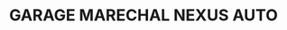 ---
title: "GARAGE MARECHAL NEXUS AUTO"
url: /saint-andiol/garage-marechal-nexus-auto/
shop: réparation de voitures
---